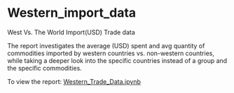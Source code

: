 # Western_import_data
West Vs. The World Import(USD) Trade data

The report investigates the average (USD) spent and avg quantity of commodities imported by western countries vs. non-western countries, while taking a deeper look into the specific countries instead of a group and the specific commodities.

To view the report: [Western_Trade_Data.ipynb](https://github.com/tarnbir/Western_import_data/blob/main/Western_Trade_Data.ipynb)